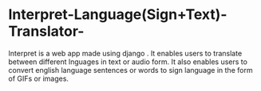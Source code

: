 # Interpret-Language(Sign+Text)-Translator-
Interpret is a web app made using django . It enables users to 
translate between different lnguages in text or audio form. It also 
enables users to convert english language sentences or words to sign language 
in the form of GIFs or images.
